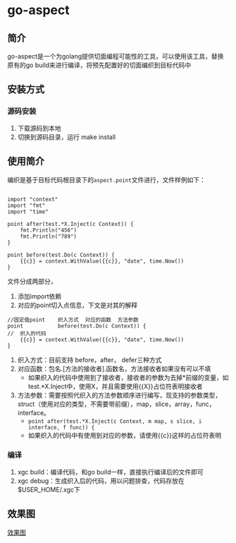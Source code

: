 # go-aspect

## 简介

go-aspect是一个为golang提供切面编程可能性的工具，可以使用该工具，替换原有的go build来进行编译，将预先配置好的切面编织到目标代码中

## 安装方式

### 源码安装

1. 下载源码到本地
2. 切换到源码目录，运行 make install

## 使用简介

编织是基于目标代码根目录下的`aspect.point`文件进行，文件样例如下：
```bigquery

import "context"
import "fmt"
import "time"

point after(test.*X.Inject(c Context)) {
	fmt.Println("456")
	fmt.Println("789")
}

point before(test.Do(c Context)) {
	{{c}} = context.WithValue({{c}}, "date", time.Now())
}

```

文件分成两部分，
1. 添加import依赖
2. 对应的point切入点信息，下文是对其的解释

```bigquery
//固定值point    织入方式  对应的函数  方法参数
point           before(test.Do(c Context)) {
//  织入的代码
    {{c}} = context.WithValue({{c}}, "date", time.Now())
}
```

1. 织入方式：目前支持 before，after， defer三种方式
2. 对应函数：包名.[方法的接收者].函数名，方法接收者如果没有可以不填
    * 如果织入的代码中使用到了接收者，接收者的参数为去掉*前缀的变量，如test.*X.Inject中，使用X，并且需要使用{{X}}占位符表明接收者
3. 方法参数：需要按照代织入的方法参数顺序进行编写，现支持的参数类型，struct（使用对应的类型，不需要带前缀），map，slice，array，func，interface。
    * `point after(test.*X.Inject(c Context, m map, s slice, i interface, f func)) {`
    * 如果织入的代码中有使用到对应的参数，请使用{{c}}这样的占位符表明

### 编译

1. xgc build：编译代码，和go build一样，直接执行编译后的文件即可
2. xgc debug：生成织入后的代码，用以问题排查，代码存放在$USER_HOME/.xgc下

## 效果图

[效果图](!https://static.justice-love.com/image/png/go-aspect.png)